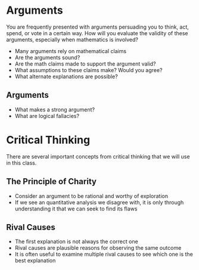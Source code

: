 # Arguments

You are frequently presented with arguments persuading you to think,
act, spend, or vote in a certain way.  How will you evaluate the
validity of these arguments, especially when mathematics is involved?

- Many arguments rely on mathematical claims
- Are the arguments sound?
- Are the math claims made to support the argument valid?
- What assumptions to these claims make?  Would you agree?
- What alternate explanations are possible?

## Arguments

- What makes a strong argument?
- What are logical fallacies?


# Critical Thinking

There are several important concepts from critical thinking that we will
use in this class.

## The Principle of Charity

- Consider an argument to be rational and worthy of exploration
- If we see an quantitative analysis we disagree with, it is only through
    understanding it that we can seek to find its flaws

## Rival Causes

- The first explanation is not always the correct one
- Rival causes are plausible reasons for observing the same outcome
- It is often useful to examine multiple rival causes to see which one
    is the best explanation

